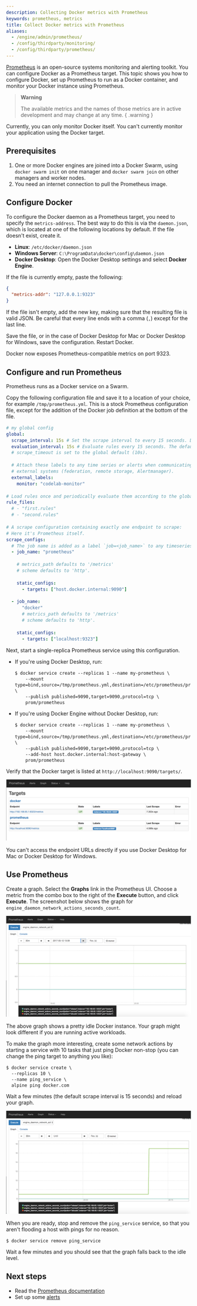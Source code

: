 ```yaml
---
description: Collecting Docker metrics with Prometheus
keywords: prometheus, metrics
title: Collect Docker metrics with Prometheus
aliases:
  - /engine/admin/prometheus/
  - /config/thirdparty/monitoring/
  - /config/thirdparty/prometheus/
---
```


[Prometheus](https://prometheus.io/) is an open-source systems monitoring and
alerting toolkit. You can configure Docker as a Prometheus target. This topic
shows you how to configure Docker, set up Prometheus to run as a Docker
container, and monitor your Docker instance using Prometheus.

> **Warning**
>
> The available metrics and the names of those metrics are in active
> development and may change at any time.
{ .warning }

Currently, you can only monitor Docker itself. You can't currently monitor your
application using the Docker target.

## Prerequisites

1.  One or more Docker engines are joined into a Docker Swarm, using `docker
swarm init` on one manager and `docker swarm join` on other managers and
    worker nodes.
2.  You need an internet connection to pull the Prometheus image.

## Configure Docker

To configure the Docker daemon as a Prometheus target, you need to specify the
`metrics-address`. The best way to do this is via the `daemon.json`, which is
located at one of the following locations by default. If the file doesn't
exist, create it.

- **Linux**: `/etc/docker/daemon.json`
- **Windows Server**: `C:\ProgramData\docker\config\daemon.json`
- **Docker Desktop**: Open the Docker Desktop settings and select **Docker Engine**.

If the file is currently empty, paste the following:

```json
{
  "metrics-addr": "127.0.0.1:9323"
}
```

If the file isn't empty, add the new key, making sure that the resulting
file is valid JSON. Be careful that every line ends with a comma (`,`) except
for the last line.

Save the file, or in the case of Docker Desktop for Mac or Docker Desktop for Windows, save the
configuration. Restart Docker.

Docker now exposes Prometheus-compatible metrics on port 9323.

## Configure and run Prometheus

Prometheus runs as a Docker service on a Swarm.

Copy the following configuration file and save it to a location of your choice,
for example `/tmp/prometheus.yml`. This is a stock Prometheus configuration file,
except for the addition of the Docker job definition at the bottom of the file.

```yml
# my global config
global:
  scrape_interval: 15s # Set the scrape interval to every 15 seconds. Default is every 1 minute.
  evaluation_interval: 15s # Evaluate rules every 15 seconds. The default is every 1 minute.
  # scrape_timeout is set to the global default (10s).

  # Attach these labels to any time series or alerts when communicating with
  # external systems (federation, remote storage, Alertmanager).
  external_labels:
    monitor: "codelab-monitor"

# Load rules once and periodically evaluate them according to the global 'evaluation_interval'.
rule_files:
  # - "first.rules"
  # - "second.rules"

# A scrape configuration containing exactly one endpoint to scrape:
# Here it's Prometheus itself.
scrape_configs:
  # The job name is added as a label `job=<job_name>` to any timeseries scraped from this config.
  - job_name: "prometheus"

    # metrics_path defaults to '/metrics'
    # scheme defaults to 'http'.

    static_configs:
      - targets: ["host.docker.internal:9090"]

  - job_name:
      "docker"
      # metrics_path defaults to '/metrics'
      # scheme defaults to 'http'.

    static_configs:
      - targets: ["localhost:9323"]
```

Next, start a single-replica Prometheus service using this configuration.

- If you're using Docker Desktop, run:

  ```console
  $ docker service create --replicas 1 --name my-prometheus \
      --mount type=bind,source=/tmp/prometheus.yml,destination=/etc/prometheus/prometheus.yml \
      --publish published=9090,target=9090,protocol=tcp \
      prom/prometheus
  ```

- If you're using Docker Engine without Docker Desktop, run:

  ```console
  $ docker service create --replicas 1 --name my-prometheus \
      --mount type=bind,source=/tmp/prometheus.yml,destination=/etc/prometheus/prometheus.yml \
      --publish published=9090,target=9090,protocol=tcp \
      --add-host host.docker.internal:host-gateway \
      prom/prometheus
  ```

Verify that the Docker target is listed at `http://localhost:9090/targets/`.

![Prometheus targets page](images/prometheus-targets.png)

You can't access the endpoint URLs directly if you use Docker Desktop
for Mac or Docker Desktop for Windows.

## Use Prometheus

Create a graph. Select the **Graphs** link in the Prometheus UI. Choose a metric
from the combo box to the right of the **Execute** button, and click
**Execute**. The screenshot below shows the graph for
`engine_daemon_network_actions_seconds_count`.

![Prometheus engine_daemon_network_actions_seconds_count report](images/prometheus-graph_idle.png)

The above graph shows a pretty idle Docker instance. Your graph might look
different if you are running active workloads.

To make the graph more interesting, create some network actions by starting
a service with 10 tasks that just ping Docker non-stop (you can change the
ping target to anything you like):

```console
$ docker service create \
  --replicas 10 \
  --name ping_service \
  alpine ping docker.com
```

Wait a few minutes (the default scrape interval is 15 seconds) and reload
your graph.

![Prometheus engine_daemon_network_actions_seconds_count report](images/prometheus-graph_load.png)

When you are ready, stop and remove the `ping_service` service, so that you
aren't flooding a host with pings for no reason.

```console
$ docker service remove ping_service
```

Wait a few minutes and you should see that the graph falls back to the idle
level.

## Next steps

- Read the [Prometheus documentation](https://prometheus.io/docs/introduction/overview/)
- Set up some [alerts](https://prometheus.io/docs/alerting/overview/)
